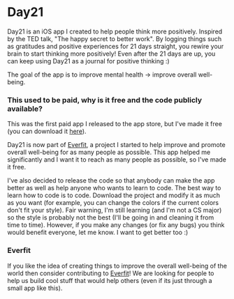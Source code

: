 # Day21

Day21 is an iOS app I created to help people think more positively. Inspired by the TED talk, "The happy secret to better work". By logging things such as gratitudes and positive experiences for 21 days straight, you rewire your brain to start thinking more positively! Even after the 21 days are up, you can keep using Day21 as a journal for positive thinking :)

The goal of the app is to improve mental health -> improve overall well-being.

### This used to be paid, why is it free and the code publicly available?

This was the first paid app I released to the app store, but I've made it free (you can download it [here](https://itunes.apple.com/om/app/day21/id1017649537?mt=8)). 

Day21 is now part of [Everfit](http://everfit.co), a project I started to help improve and promote overall well-being for as many people as possible. This app helped me significantly and I want it to reach as many people as possible, so I've made it free. 

I've also decided to release the code so that anybody can make the app better as well as help anyone who wants to learn to code. The best way to learn how to code is to code. Download the project and modify it as much as you want (for example, you can change the colors if the current colors don't fit your style). Fair warning, I'm still learning (and I'm not a CS major) so the style is probably not the best (I'll be going in and cleaning it from time to time). However, if you make any changes (or fix any bugs) you think would benefit everyone, let me know. I want to get better too :)

### Everfit

If you like the idea of creating things to improve the overall well-being of the world then consider contributing to [Everfit](http://everfit.co)! We are looking for people to help us build cool stuff that would help others (even if its just through a small app like this).
